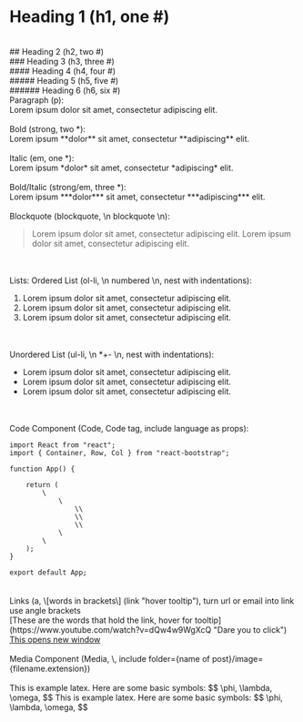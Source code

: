 # Heading 1 (h1, one #)
<br>
## Heading 2 (h2, two #)
<br>
### Heading 3 (h3, three #)
<br>
#### Heading 4 (h4, four #)
<br>
##### Heading 5 (h5, five #)
<br>
###### Heading 6 (h6, six #)
<br>
Paragraph (p): <br>
Lorem ipsum dolor sit amet, consectetur adipiscing elit.
<br>
<br>
Bold (strong, two *): <br>
Lorem ipsum **dolor** sit amet, consectetur **adipiscing** elit.
<br>
<br>
Italic (em, one *): <br>
Lorem ipsum *dolor* sit amet, consectetur *adipiscing* elit.
<br>
<br>
Bold/Italic (strong/em, three *): <br>
Lorem ipsum ***dolor*** sit amet, consectetur ***adipiscing*** elit.
<br>
<br>
Blockquote (blockquote, \n blockquote \n): <br>

> Lorem ipsum dolor sit amet, consectetur adipiscing elit. Lorem ipsum dolor sit amet, consectetur adipiscing elit.

<br>
<br>
Lists:
Ordered List (ol-li, \n numbered \n, nest with indentations): <br>

1. Lorem ipsum dolor sit amet, consectetur adipiscing elit.
2. Lorem ipsum dolor sit amet, consectetur adipiscing elit.
3. Lorem ipsum dolor sit amet, consectetur adipiscing elit.

<br>
<br>
Unordered List (ul-li, \n *+- \n, nest with indentations): <br>

- Lorem ipsum dolor sit amet, consectetur adipiscing elit.
- Lorem ipsum dolor sit amet, consectetur adipiscing elit.
- Lorem ipsum dolor sit amet, consectetur adipiscing elit.

<br>
<br>
Code Component (Code, Code tag, include language as props):
<br>

<Code language="javascript">
import React from "react";
import { Container, Row, Col } from "react-bootstrap";
&nbsp;
function App() {
&nbsp;
	return (
		\<Container fluid className="footer-container fixed-bottom">
			\<Row>
				\<Col md="4" className="">\</Col>
				\<Col md="4" className="">\</Col>
				\<Col md="4" className="">\</Col>
			\</Row>
		\</Container>
	);
}
&nbsp;
export default App;
</Code>
<br>
<br>
Links (a, \[words in brackets\] (link "hover tooltip"), turn url or email into link use angle brackets<br>
[These are the words that hold the link, hover for tooltip](https://www.youtube.com/watch?v=dQw4w9WgXcQ "Dare you to click")
<br>
<a href="https://www.youtube.com/watch?v=dQw4w9WgXcQ" target="_blank">This opens new window</a>
<br>
<br>
Media Component (Media, \<Media>, include folder={name of post}/image={filename.extension})
<Media folder="example-markdown" image="example-picture.jpg" />
<br>
<br>
<Latex>
This is example latex. Here are some basic symbols:
$$ \phi, \lambda, \omega,  $$
</Latex>
<Latex>
This is example latex. Here are some basic symbols:
$$ \phi, \lambda, \omega,  $$
</Latex>


